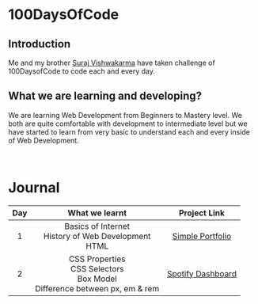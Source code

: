 # 100DaysOfCode

## Introduction

Me and my brother [Suraj Vishwakarma](https://github.com/surajondev) have taken challenge of 100DaysofCode to code each and every day. 

## What we are learning and developing?

We are learning Web Development from Beginners to Mastery level. We both are quite comfortable with development to intermediate level but 
we have started to learn from very basic to understand each and every inside of Web Development.

<br>

# Journal

| Day |                                What we learnt                               |               Project Link              |
|:---:|:--------------------------------------------------------------------------:|:---------------------------------------:|
| 1   | Basics of Internet <br> History of Web Development <br> HTML                   | [Simple Portfolio](https://100daysofcode-day1.netlify.app/) |
| 2   | CSS Properties <br> CSS Selectors <br> Box Model <br> Difference between px, em & rem | [Spotify Dashboard](https://100daysofcode-day2.netlify.app/) |
